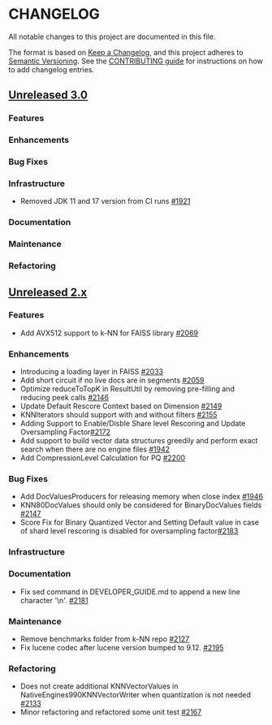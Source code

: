 
# CHANGELOG
All notable changes to this project are documented in this file.

The format is based on [Keep a Changelog](https://keepachangelog.com/en/1.0.0/), and this project adheres to [Semantic Versioning](https://semver.org/spec/v2.0.0.html). See the [CONTRIBUTING guide](./CONTRIBUTING.md#Changelog) for instructions on how to add changelog entries.

## [Unreleased 3.0](https://github.com/opensearch-project/k-NN/compare/2.x...HEAD)
### Features
### Enhancements
### Bug Fixes
### Infrastructure
* Removed JDK 11 and 17 version from CI runs [#1921](https://github.com/opensearch-project/k-NN/pull/1921)
### Documentation
### Maintenance
### Refactoring

## [Unreleased 2.x](https://github.com/opensearch-project/k-NN/compare/2.17...2.x)
### Features
* Add AVX512 support to k-NN for FAISS library [#2069](https://github.com/opensearch-project/k-NN/pull/2069)
### Enhancements
* Introducing a loading layer in FAISS [#2033](https://github.com/opensearch-project/k-NN/issues/2033)
* Add short circuit if no live docs are in segments [#2059](https://github.com/opensearch-project/k-NN/pull/2059)
* Optimize reduceToTopK in ResultUtil by removing pre-filling and reducing peek calls [#2146](https://github.com/opensearch-project/k-NN/pull/2146)
* Update Default Rescore Context based on Dimension [#2149](https://github.com/opensearch-project/k-NN/pull/2149)
* KNNIterators should support with and without filters [#2155](https://github.com/opensearch-project/k-NN/pull/2155)
* Adding Support to Enable/Disble Share level Rescoring and Update Oversampling Factor[#2172](https://github.com/opensearch-project/k-NN/pull/2172)
* Add support to build vector data structures greedily and perform exact search when there are no engine files [#1942](https://github.com/opensearch-project/k-NN/issues/1942)
* Add CompressionLevel Calculation for PQ [#2200](https://github.com/opensearch-project/k-NN/pull/2200)
### Bug Fixes
* Add DocValuesProducers for releasing memory when close index [#1946](https://github.com/opensearch-project/k-NN/pull/1946)
* KNN80DocValues should only be considered for BinaryDocValues fields [#2147](https://github.com/opensearch-project/k-NN/pull/2147)
* Score Fix for Binary Quantized Vector and Setting Default value in case of shard level rescoring is disabled for oversampling factor[#2183](https://github.com/opensearch-project/k-NN/pull/2183)
### Infrastructure
### Documentation
* Fix sed command in DEVELOPER_GUIDE.md to append a new line character '\n'. [#2181](https://github.com/opensearch-project/k-NN/pull/2181)
### Maintenance
* Remove benchmarks folder from k-NN repo [#2127](https://github.com/opensearch-project/k-NN/pull/2127)
* Fix lucene codec after lucene version bumped to 9.12. [#2195](https://github.com/opensearch-project/k-NN/pull/2195)
### Refactoring
* Does not create additional KNNVectorValues in NativeEngines990KNNVectorWriter when quantization is not needed [#2133](https://github.com/opensearch-project/k-NN/pull/2133)
* Minor refactoring and refactored some unit test [#2167](https://github.com/opensearch-project/k-NN/pull/2167)
